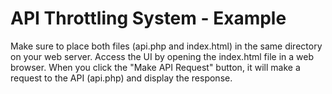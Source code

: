 # API Throttling System - Example
  Make sure to place both files (api.php and index.html) in the same directory on your web server. 
  Access the UI by opening the index.html file in a web browser. 
  When you click the "Make API Request" button, it will make a request to the API (api.php) and display the response.
